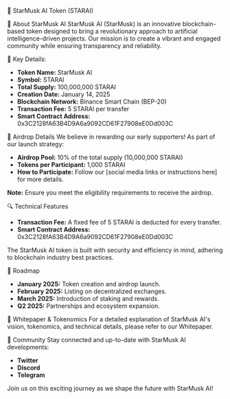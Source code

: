 🚀 StarMusk AI Token (STARAI)

📖 About StarMusk AI
StarMusk AI (StarMusk) is an innovative blockchain-based token designed to bring a revolutionary approach to artificial intelligence-driven projects. Our mission is to create a vibrant and engaged community while ensuring transparency and reliability.

🌟 Key Details:
- **Token Name:** StarMusk AI
- **Symbol:** STARAI
- **Total Supply:** 100,000,000 STARAI
- **Creation Date:** January 14, 2025
- **Blockchain Network:** Binance Smart Chain (BEP-20)
- **Transaction Fee:** 5 STARAI per transfer
- **Smart Contract Address:** 0x3C2128fA63B4D9A6a9092CD61F27908eE0Dd003C

🎁 Airdrop Details
We believe in rewarding our early supporters! As part of our launch strategy:

- **Airdrop Pool:** 10% of the total supply (10,000,000 STARAI)
- **Tokens per Participant:** 1,000 STARAI
- **How to Participate:** Follow our [social media links or instructions here] for more details.

**Note:** Ensure you meet the eligibility requirements to receive the airdrop.

🔍 Technical Features
- **Transaction Fee:** A fixed fee of 5 STARAI is deducted for every transfer.
- **Smart Contract Address:** 0x3C2128fA63B4D9A6a9092CD61F27908eE0Dd003C

The StarMusk AI token is built with security and efficiency in mind, adhering to blockchain industry best practices.

📜 Roadmap
- **January 2025:** Token creation and airdrop launch.
- **February 2025:** Listing on decentralized exchanges.
- **March 2025:** Introduction of staking and rewards.
- **Q2 2025:** Partnerships and ecosystem expansion.

📝 Whitepaper & Tokenomics
For a detailed explanation of StarMusk AI's vision, tokenomics, and technical details, please refer to our Whitepaper.

🤝 Community
Stay connected and up-to-date with StarMusk AI developments:

- **Twitter**
- **Discord**
- **Telegram**

Join us on this exciting journey as we shape the future with StarMusk AI!

